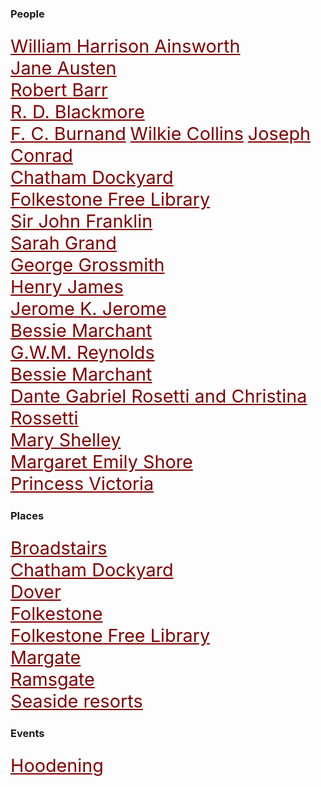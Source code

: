 <style>
    .clearfix::after {content: ""; clear: both; display: table;}
    .thumb {float:left; margin:0 18px 0 6px; width:100%; width:100%; max-width:150px; box-shadow: 0 4px 8px 0 rgba(0, 0, 0, 0.2), 0 6px 20px 0 rgba(0, 0, 0, 0.19); border:1px solid #aaa; margin-bottom: 24px;}
    p {font-size: 1.5rem;}
    a {color: #800000 !important; font-size: 1.2em;}
</style>

<param ve-config title="19th Century Kent">

### People

[William Harrison Ainsworth](19c-ainsworth.biography)  
[Jane Austen](19c-austen-biography)  
[Robert Barr](19c-barr-biography)  
[R. D. Blackmore](19c-blackmore-biographyalice-lorraine-blackmore)  
[F. C. Burnand](19c-burnand-biography) 
[Wilkie Collins](wilkie-collins)
[Joseph Conrad](19c-conrad-biograph)  
[Chatham Dockyard](19c-chatham-dockyard)  
[Folkestone Free Library](19c-folkestone-free-library)   
[Sir John Franklin](19c-franklin-biography)  
[Sarah Grand](19c-grand-biography)   
[George Grossmith](19c-grossmith-biography)  
[Henry James](19c-jamesh-hever-castle)  
[Jerome K. Jerome](19c-jerome-biography)   
[Bessie Marchant](19c-marchantb-biography)  
[G.W.M. Reynolds](19c-reynoldsgwm)  
[Bessie Marchant](19c-marchantb-biography)  
[Dante Gabriel Rosetti and Christina Rossetti](19c-rossetti-biography)  
[Mary Shelley](19c-shelleym-biography)  
[Margaret Emily Shore](19c-shore-.biography)  
[Princess Victoria](19c-victoria-albion-house)  

### Places

[Broadstairs](/dickens/broadstairs-19th-century)   
[Chatham Dockyard](19c-chatham-dockyard)  
[Dover](/dickens/19c-dover)   
[Folkestone](19c-folkestone)   
[Folkestone Free Library](19c-folkestone-free-library)  
[Margate](/dickens/19c-margate)   
[Ramsgate](/dickens/19c-ramsgate)  
[Seaside resorts](19c-seaside)   

### Events

[Hoodening](19c-hoodening)   

<!--stackedit_data:
eyJoaXN0b3J5IjpbMTIzMTk4NTY2MF19
-->
